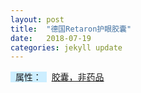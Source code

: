 ```yaml
---
layout: post
title:  "德国Retaron护眼胶囊"
date:   2018-07-19
categories: jekyll update
---
```

<span style="background-color: #cceeff">&nbsp;&nbsp;属性：&nbsp;&nbsp;</span>&nbsp;
[胶囊，非药品](http://trust.jrj.com.cn/2017/11/14074223379273.shtml)
